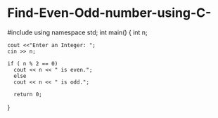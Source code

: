 # Find-Even-Odd-number-using-C-

#include<iostream>
using namespace std;
int main()
{
	int n;
	
	cout <<"Enter an Integer: ";
	cin >> n;
	
	if ( n % 2 == 0)
	  cout << n << " is even.";
	  else
	  cout << n << " is odd.";
	  
	  return 0;
}
